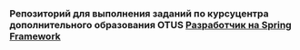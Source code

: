 ### Репозиторий для выполнения заданий по курсуцентра дополнительного образования OTUS [Разработчик на Spring Framework](https://otus.ru/lessons/javaspring/)